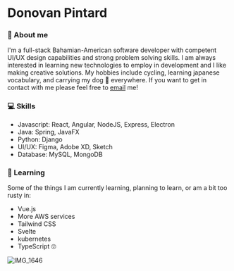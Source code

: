 # Donovan Pintard
### 🎨 About me
I'm a full-stack Bahamian-American software developer with competent UI/UX design capabilities and strong problem solving skills. I am always interested in learning new
technologies to employ in development and I like making creative solutions. My hobbies include cycling, learning japanese vocabulary, and carrying my dog 🐩 everywhere. If you want to get in
contact with me please feel free to [email](mailto:donovanpintard@gmail.com) me!

### 💻 Skills
- Javascript:   React, Angular, NodeJS, Express, Electron
- Java:         Spring, JavaFX
- Python:       Django
- UI/UX:        Figma, Adobe XD, Sketch
- Database:     MySQL, MongoDB

### 🚧 Learning
Some of the things I am currently learning, planning to learn, or am a bit too rusty in:
- Vue.js
- More AWS services
- Tailwind CSS
- Svelte
- kubernetes
- TypeScript 🙄

![IMG_1646](https://user-images.githubusercontent.com/86621108/125312230-182d6500-e302-11eb-83ad-c448d5332b5f.png)
